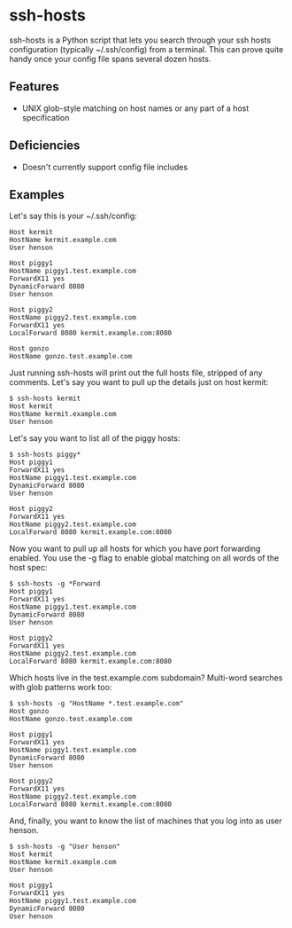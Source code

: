 ssh-hosts
=========

ssh-hosts is a Python script that lets you search through your ssh hosts configuration (typically ~/.ssh/config) from a terminal. This can prove quite handy once your config file spans several dozen hosts.

Features
--------

* UNIX glob-style matching on host names or any part of a host specification

Deficiencies
------------

* Doesn't currently support config file includes

Examples
--------

Let's say this is your ~/.ssh/config:

    Host kermit
    HostName kermit.example.com
    User henson
    
    Host piggy1
    HostName piggy1.test.example.com
    ForwardX11 yes
    DynamicForward 8080
    User henson
    
    Host piggy2
    HostName piggy2.test.example.com
    ForwardX11 yes
    LocalForward 8080 kermit.example.com:8080
    
    Host gonzo
    HostName gonzo.test.example.com

Just running ssh-hosts will print out the full hosts file, stripped of any comments. Let's say you want to pull up the details just on host kermit:

    $ ssh-hosts kermit
    Host kermit
    HostName kermit.example.com
    User henson

Let's say you want to list all of the piggy hosts:

    $ ssh-hosts piggy*
    Host piggy1
    ForwardX11 yes
    HostName piggy1.test.example.com
    DynamicForward 8080
    User henson
    
    Host piggy2
    ForwardX11 yes
    HostName piggy2.test.example.com
    LocalForward 8080 kermit.example.com:8080

Now you want to pull up all hosts for which you have port forwarding enabled. You use the -g flag to enable global matching on all words of the host spec:

    $ ssh-hosts -g *Forward
    Host piggy1
    ForwardX11 yes
    HostName piggy1.test.example.com
    DynamicForward 8080
    User henson
    
    Host piggy2
    ForwardX11 yes
    HostName piggy2.test.example.com
    LocalForward 8080 kermit.example.com:8080

Which hosts live in the test.example.com subdomain? Multi-word searches with glob patterns work too:

    $ ssh-hosts -g "HostName *.test.example.com"
    Host gonzo
    HostName gonzo.test.example.com

    Host piggy1
    ForwardX11 yes
    HostName piggy1.test.example.com
    DynamicForward 8080
    User henson
    
    Host piggy2
    ForwardX11 yes
    HostName piggy2.test.example.com
    LocalForward 8080 kermit.example.com:8080

And, finally, you want to know the list of machines that you log into as user henson.

    $ ssh-hosts -g "User henson"
    Host kermit
    HostName kermit.example.com
    User henson
    
    Host piggy1
    ForwardX11 yes
    HostName piggy1.test.example.com
    DynamicForward 8080
    User henson
